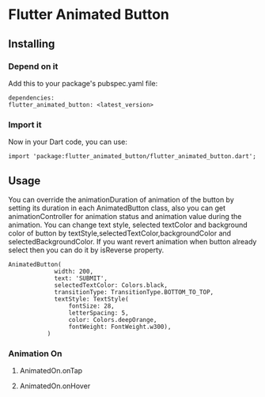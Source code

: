 # Flutter Animated Button

## Installing

### Depend on it

Add this to your package's pubspec.yaml file:

   ```
   dependencies:
  flutter_animated_button: <latest_version>
   ```

### Import it

Now in your Dart code, you can use:

   ```
   import 'package:flutter_animated_button/flutter_animated_button.dart';
   ```

## Usage

You can override the animationDuration of animation of the button by setting its duration in each AnimatedButton class, also you can get animationController for animation status and animation value during the animation. You can change text style, selected textColor and background color of button by textStyle,selectedTextColor,backgroundColor and selectedBackgroundColor. If you want revert animation when button already select then you can do it by isReverse property.

   ```
   AnimatedButton(
                width: 200,
                text: 'SUBMIT',
                selectedTextColor: Colors.black,
                transitionType: TransitionType.BOTTOM_TO_TOP,
                textStyle: TextStyle(
                    fontSize: 28,
                    letterSpacing: 5,
                    color: Colors.deepOrange,
                    fontWeight: FontWeight.w300),
              )
   ```

### Animation On

1. AnimatedOn.onTap

2. AnimatedOn.onHover

